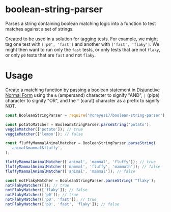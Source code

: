 # boolean-string-parser

Parses a string containing boolean matching logic into a function to test matches against a set of strings.

Created to be used in a solution for tagging tests. For example, we might tag one test with `['p0', 'fast']` and another with `['fast', 'flaky']`. We might then want to run only the `fast` tests, or only tests that are not `flaky`, or only `p0` tests that are `fast` and not `flaky`.

# Usage

Create a matching function by passing a boolean statement in [Disjunctive Normal Form](https://en.wikipedia.org/wiki/Disjunctive_normal_form) using the `&` (ampersand) character to signify "AND", `|` (pipe) character to signify "OR", and the `^` (carat) character as a prefix to signify NOT.

```javascript
const BooleanStringParser = require('@creyes17/boolean-string-parser');

const potatoMatcher = BooleanStringParser.parseString('potato');
veggieMatcher(['potato']); // true
veggieMatcher(['lemon']); // false

const fluffyMammalAnimalMatcher = BooleanStringParser.parseString(
  'animal&mammal&fluffy',
);

fluffyMammalAnimalMatcher(['animal', 'mammal', 'fluffy']); // true
fluffyMammalAnimalMatcher(['mammal', 'fluffy', 'mammoth']); // false
fluffyMammalAnimalMatcher(['animal', 'mammal']); // false

const notFlakyMatcher = BooleanStringParser.parseString('^flaky');
notFlakyMatcher([]); // true
notFlakyMatcher(['flaky']); // false
notFlakyMatcher(['p0']); // true
notFlakyMatcher(['p0', 'fast']); // true
notFlakyMatcher(['p0', 'fast', 'flaky']); // false
```
